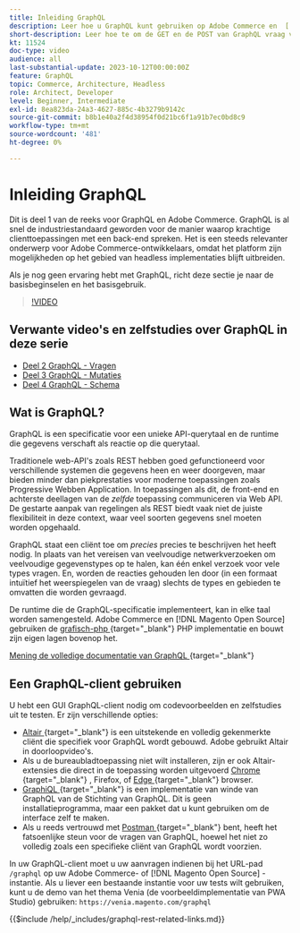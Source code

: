 ```yaml
---
title: Inleiding GraphQL
description: Leer hoe u GraphQL kunt gebruiken op Adobe Commerce en  [!DNL Magento Open Source] . De GET en de POST van GraphQL van het gebruik roept Adobe Commerce en  [!DNL Magento Open Source].
short-description: Leer hoe te om de GET en de POST van GraphQL vraag voor Adobe Commerce en  [!DNL Magento Open Source] te gebruiken.
kt: 11524
doc-type: video
audience: all
last-substantial-update: 2023-10-12T00:00:00Z
feature: GraphQL
topic: Commerce, Architecture, Headless
role: Architect, Developer
level: Beginner, Intermediate
exl-id: 8ea823da-24a3-4627-885c-4b3279b9142c
source-git-commit: b8b1e40a2f4d38954f0d21bc6f1a91b7ec0bd8c9
workflow-type: tm+mt
source-wordcount: '481'
ht-degree: 0%

---
```


# Inleiding GraphQL

Dit is deel 1 van de reeks voor GraphQL en Adobe Commerce. GraphQL is al snel de industriestandaard geworden voor de manier waarop krachtige clienttoepassingen met een back-end spreken. Het is een steeds relevanter onderwerp voor Adobe Commerce-ontwikkelaars, omdat het platform zijn mogelijkheden op het gebied van headless implementaties blijft uitbreiden.

Als je nog geen ervaring hebt met GraphQL, richt deze sectie je naar de basisbeginselen en het basisgebruik.

>[!VIDEO](https://video.tv.adobe.com/v/3443947?learn=on&captions=dut)

## Verwante video&#39;s en zelfstudies over GraphQL in deze serie

* [Deel 2 GraphQL - Vragen](../graphql-rest/graphql-queries.md)
* [Deel 3 GraphQL - Mutaties](../graphql-rest/graphql-mutations.md)
* [ Deel 4 GraphQL - Schema ](../graphql-rest/graphql-schema.md)

## Wat is GraphQL?

GraphQL is een specificatie voor een unieke API-querytaal en de runtime die gegevens verschaft als reactie op die querytaal.

Traditionele web-API&#39;s zoals REST hebben goed gefunctioneerd voor verschillende systemen die gegevens heen en weer doorgeven, maar bieden minder dan piekprestaties voor moderne toepassingen zoals Progressive Webben Application. In toepassingen als dit, de front-end en achterste deellagen van de _zelfde_ toepassing communiceren via Web API. De gestarte aanpak van regelingen als REST biedt vaak niet de juiste flexibiliteit in deze context, waar veel soorten gegevens snel moeten worden opgehaald.

GraphQL staat een cliënt toe om _precies_ precies te beschrijven het heeft nodig. In plaats van het vereisen van veelvoudige netwerkverzoeken om veelvoudige gegevenstypes op te halen, kan één enkel verzoek voor vele types vragen. En, worden de reacties gehouden len door (in een formaat intuïtief het weerspiegelen van de vraag) slechts de types en gebieden te omvatten die worden gevraagd.

De runtime die de GraphQL-specificatie implementeert, kan in elke taal worden samengesteld. Adobe Commerce en [!DNL Magento Open Source] gebruiken de
[ grafisch-php ](https://webonyx.github.io/graphql-php/){target="_blank"}  PHP implementatie en bouwt zijn eigen lagen bovenop het.

[ Mening de volledige documentatie van GraphQL ](https://graphql.org/learn){target="_blank"} 

## Een GraphQL-client gebruiken

U hebt een GUI GraphQL-client nodig om codevoorbeelden en zelfstudies uit te testen. Er zijn verschillende opties:

* [ Altair ](https://altairgraphql.dev/){target="_blank"}  is een uitstekende en volledig gekenmerkte cliënt die specifiek voor GraphQL wordt gebouwd. Adobe gebruikt Altair in doorloopvideo&#39;s.
* Als u de bureaubladtoepassing niet wilt installeren, zijn er ook Altair-extensies die direct in de toepassing worden uitgevoerd
  [ Chrome ](https://chromewebstore.google.com/detail/altair-graphql-client/flnheeellpciglgpaodhkhmapeljopja){target="_blank"} , Firefox, of [ Edge ](https://microsoftedge.microsoft.com/addons/detail/altair-graphql-client/kpggioiimijgcalmnfnalgglgooonopa){target="_blank"}  browser.
* [ GraphiQL ](https://github.com/graphql/graphiql/tree/main/packages/graphiql){target="_blank"}  is een implementatie van winde van GraphQL van de Stichting van GraphQL. Dit is geen installatieprogramma, maar een pakket dat u kunt gebruiken om de interface zelf te maken.
* Als u reeds vertrouwd met [ Postman ](https://www.postman.com/){target="_blank"}  bent, heeft het fatsoenlijke steun voor de vragen van GraphQL, hoewel het niet zo volledig zoals een specifieke cliënt van GraphQL wordt voorzien.

In uw GraphQL-client moet u uw aanvragen indienen bij het URL-pad `/graphql` op uw Adobe Commerce- of [!DNL Magento Open Source] -instantie. Als u liever een bestaande instantie voor uw tests wilt gebruiken, kunt u de demo van het thema Venia (de voorbeeldimplementatie van PWA Studio) gebruiken: `https://venia.magento.com/graphql`

{{$include /help/_includes/graphql-rest-related-links.md}}
